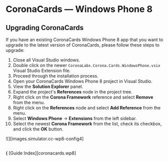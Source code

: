 # CoronaCards — Windows&nbsp;Phone&nbsp;8

## Upgrading CoronaCards

If you have an existing CoronaCards Windows&nbsp;Phone&nbsp;8 app that you want to upgrade to the latest version of CoronaCards, please follow these steps to upgrade:

1. Close all Visual Studio windows.
2. Double click on the newer `CoronaLabs.Corona.Cards.WindowsPhone.vsix` Visual Studio Extension file.
3. Proceed through the installation process.
4. Open your CoronaCards Windows&nbsp;Phone&nbsp;8 project in Visual Studio.
5. View the __Solution&nbsp;Explorer__ panel.
6. Expand the project's __References__ node in the project tree.
7. Right click on the __Corona Framework__ reference and select __Remove__ from the menu.
8. Right click on the __References__ node and select __Add&nbsp;Reference__ from the menu.
9. Select __Windows&nbsp;Phone__ &rarr; __Extensions__ from the left sidebar.
10. Select the newest __Corona Framework__ from the list, check its checkbox, and click the __OK__ button.

<div style="width:90%;">

![][images.simulator.cc-wp8-config4]

</div>


##

<div class="walkthrough-nav">

__&lang;__ [Guide Index][coronacards.wp8]

</div>
